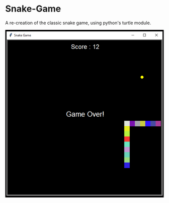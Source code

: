 # Snake-Game
A re-creation of the classic snake game, using python's turtle module.

<img src="screenshot.png">
